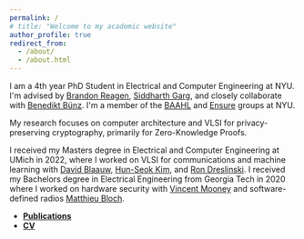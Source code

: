 ```yaml
---
permalink: /
# title: "Welcome to my academic website"
author_profile: true
redirect_from: 
  - /about/
  - /about.html
---
```


I am a 4th year PhD Student in Electrical and Computer Engineering at NYU. I'm advised by [Brandon Reagen](https://brandonreagen.com/), [Siddharth Garg](https://engineering.nyu.edu/faculty/siddharth-garg), and closely collaborate with [Benedikt Bünz](https://cs.nyu.edu/~bb/). I'm a member of the [BAAHL](https://wp.nyu.edu/baahl/) and [Ensure](https://wp.nyu.edu/ensure_group/) groups at NYU.

My research focuses on computer architecture and VLSI for privacy-preserving cryptography, primarily for Zero-Knowledge Proofs.

I received my Masters degree in Electrical and Computer Engineering at UMich in 2022, where I worked on VLSI for communications and machine learning with [David Blaauw](https://blaauw.engin.umich.edu/), [Hun-Seok Kim](https://kim.engin.umich.edu/), and [Ron Dreslinski](https://web.eecs.umich.edu/~rdreslin/). I received my Bachelors degree in Electrical Engineering from Georgia Tech in 2020 where I worked on hardware security with [Vincent Mooney](https://mooney.gatech.edu/) and software-defined radios [Matthieu Bloch](https://bloch.ece.gatech.edu/).

- **[Publications](/publications/)**
- **[CV](/cv/)**

